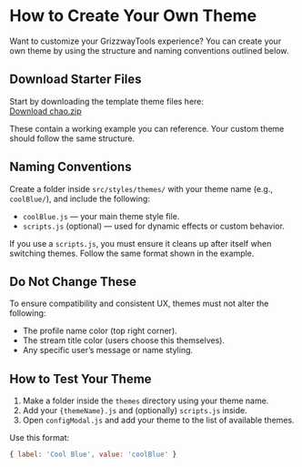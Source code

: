 # How to Create Your Own Theme

Want to customize your GrizzwayTools experience? You can create your own theme by using the structure and naming conventions outlined below.

## Download Starter Files

Start by downloading the template theme files here:  
[Download chao.zip](https://github.com/Grizzway/GrizzwayTools/blob/main/src/styles/themes/chao.zip)

These contain a working example you can reference. Your custom theme should follow the same structure.

## Naming Conventions

Create a folder inside `src/styles/themes/` with your theme name (e.g., `coolBlue/`), and include the following:

- `coolBlue.js` — your main theme style file.
- `scripts.js` (optional) — used for dynamic effects or custom behavior.

If you use a `scripts.js`, you must ensure it cleans up after itself when switching themes. Follow the same format shown in the example.

## Do Not Change These

To ensure compatibility and consistent UX, themes must not alter the following:

- The profile name color (top right corner).
- The stream title color (users choose this themselves).
- Any specific user’s message or name styling.

## How to Test Your Theme

1. Make a folder inside the `themes` directory using your theme name.
2. Add your `{themeName}.js` and (optionally) `scripts.js` inside.
3. Open `configModal.js` and add your theme to the list of available themes.

Use this format:
```js
{ label: 'Cool Blue', value: 'coolBlue' }
